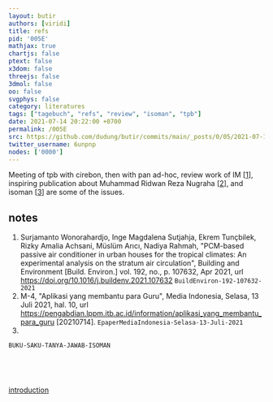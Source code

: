 ```yaml
---
layout: butir
authors: [viridi]
title: refs
pid: '005E'
mathjax: true
chartjs: false
ptext: false
x3dom: false
threejs: false
3dmol: false
oo: false
svgphys: false
category: literatures
tags: ["tagebuch", "refs", "review", "isoman", "tpb"]
date: 2021-07-14 20:22:00 +0700
permalink: /005E
src: https://github.com/dudung/butir/commits/main/_posts/0/05/2021-07-14-refs.md
twitter_username: 6unpnp
nodes: ['0000']
---
```

Meeting of tpb with cirebon, then with pan ad-hoc, review work of IM [[1](#r01)], inspiring publication about Muhammad Ridwan Reza Nugraha [[2](#r02)], and isoman [[3](#r03)] are some of the issues.

## notes
1. <a name="r01"></a>Surjamanto Wonorahardjo, Inge Magdalena Sutjahja, Ekrem Tunçbilek, Rizky Amalia Achsani, Müslüm Arıcı, Nadiya Rahmah, "PCM-based passive air conditioner in urban houses for the tropical climates: An experimental analysis on the stratum air circulation", Building and Environment [Build. Environ.] vol. 192, no., p. 107632, Apr 2021, url <https://doi.org/10.1016/j.buildenv.2021.107632> `BuildEnviron-192-107632-2021`
2. <a name="r02"></a>M-4, "Aplikasi yang membantu para Guru", Media Indonesia, Selasa, 13 Juli 2021, hal. 10, url <https://pengabdian.lppm.itb.ac.id/information/aplikasi_yang_membantu_para_guru> [20210714]. `EpaperMediaIndonesia-Selasa-13-Juli-2021`
3. <a name="r03"></a>


`BUKU-SAKU-TANYA-JAWAB-ISOMAN`

## &nbsp;
[introduction](0000)

